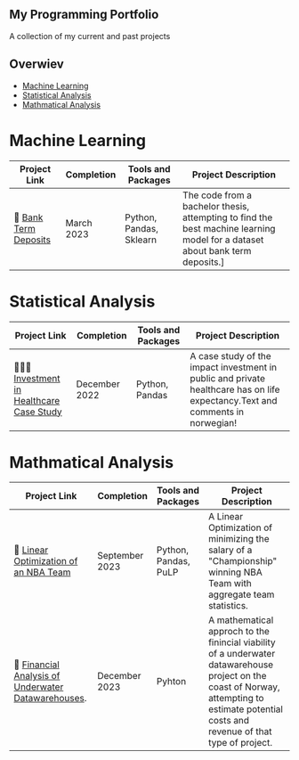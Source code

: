 ## My Programming Portfolio
A collection of my current and past projects

## Overwiev
- [Machine Learning](#Machine-Learning)
- [Statistical Analysis](#Statistical-Analysis)
- [Mathmatical Analysis](#Mathmatical-Analysis)


# Machine Learning
| Project Link | Completion | Tools and Packages | Project Description | 
|---|---|---|---|
|🏦 [Bank Term Deposits](https://github.com/MarcusHjertaas/Macine-Learning/blob/main/Bachelor%20code%20full.ipynb) | March 2023 |Python, Pandas, Sklearn | The code from a bachelor thesis, attempting to find the best machine learning model for a dataset about bank term deposits.]



# Statistical Analysis
| Project Link | Completion | Tools and Packages | Project Description | 
|---|---|---|---|
|👩🏻‍⚕️ [Investment in Healthcare Case Study](https://github.com/MarcusHjertaas/Statistical-Analysis/blob/main/Anvendt%20Eksamen.ipynb) | December 2022 |Python, Pandas| A case study of the impact investment in public and private healthcare has on life expectancy.Text and comments in norwegian!|



# Mathmatical Analysis
| Project Link | Completion | Tools and Packages | Project Description | 
|---|---|---|---|
| 🏀 [Linear Optimization of an NBA Team](https://github.com/MarcusHjertaas/Mathmatical-Analysis/blob/main/NBA%20Team%20Optimization.ipynb) | September 2023 |Python, Pandas, PuLP| A Linear Optimization of minimizing the salary of a "Championship" winning NBA Team with aggregate team statistics. |
| :floppy_disk: [Financial Analysis of Underwater Datawarehouses](https://github.com/MarcusHjertaas/Mathmatical-Analysis/blob/main/AppliedMathematics%20(2).pdf). | December 2023 | Pyhton | A mathematical approch to the finincial viability of a underwater datawarehouse project on the coast of Norway, attempting to estimate potential costs and revenue of that type of project. |
